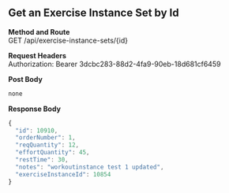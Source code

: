 Get an Exercise Instance Set by Id
---

**Method and Route**\
GET /api/exercise-instance-sets/{id}


**Request Headers**\
Authorization: Bearer 3dcbc283-88d2-4fa9-90eb-18d681cf6459

**Post Body**
```javascript
none
```

**Response Body**
```javascript
{
  "id": 10910,
  "orderNumber": 1,
  "reqQuantity": 12,
  "effortQuantity": 45,
  "restTime": 30,
  "notes": "workoutinstance test 1 updated",
  "exerciseInstanceId": 10854
}
```